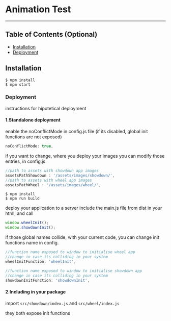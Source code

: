 # Animation Test

---

## Table of Contents (Optional)

- [Installation](#installation)
- [Deployment](#deployment)


## Installation

```shell
$ npm install
$ npm start
```

### Deployment

instructions for hipotetical deployment

#### 1.Standalone deployment

enable the noConflictMode in config.js file (if its disabled, global init functions are not exposed)
```javascript
noConflictMode: true,
```

if you want to change, where you deploy your images you can modify those entries, in config.js
```javascript
//path to assets with showdown app images
assetsPathShowdown : '/assets/images/showdown/',
//path to assets with wheel app images
assetsPathWheel : '/assets/images/wheel/',
```

```shell
$ npm install
$ npm run build
```

deploy your application to a server include the main.js file from dist in your html, and call
```javascript
window.wheelInit();
window.showdownInit();
```

if those global names collide, with your current code, you can change init functions name in config.
```javascript
//function name exposed to window to initialise wheel app 
//change in case its colliding in your system 
wheelInitFunction: 'wheelInit',

//function name exposed to window to initialise showdown app 
//change in case its colliding in your system 
showdownInitFunction: 'showdownInit',
```

#### 2.Including in your package

import `src/showdown/index.js` and `src/wheel/index.js`

they both expose init functions




